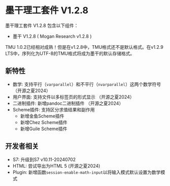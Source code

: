 # 墨干理工套件 V1.2.8
墨干理工套件 V1.2.8 包含以下组件：
+ 墨干 V1.2.8 ( Mogan Research v1.2.8 )

TMU 1.0.2已经相对成熟！但是在v1.2.8中，TMU格式还不是默认格式。在v1.2.9 LTS中，序列化为UTF-8的TMU格式将成为墨干的默认存储格式。

## 新特性
+ 数学: 支持平行（`varparallel`）和不平行（`nvarparallel`）这两个数学符号（开源之夏2024）
+ 用户界面: 支持文件以多标签页的形式显示 （开源之夏2024）
+ 二进制插件: 新增pandoc二进制插件 （开源之夏2024）
+ Scheme插件: 支持区分求值结果和副作用
  - 新增金鱼Scheme插件
  - 新增Chez Scheme插件
  - 新增Guile Scheme插件

## 开发者相关
+ S7: 升级到S7 v10.11-20240702
+ HTML: 尝试导出为HTML 5 (开源之夏2024)
+ Plugin: 新增函数`session-enable-math-input`以将输入模式默认设置为数学模式
